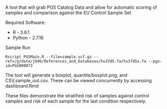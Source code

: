 A tool that will grab PGS Catalog Data and allow for automatic scoring of samples and comparison against the EU Control Sample Set

Required Software:
* R - 3.6.1
* Python - 2.7.16

Sample Run
```
Rscript PGSMain.R --file=sample.vcf.gz --ref=/g/data/jb96/References_and_Databases/hs37d5.fa/hs37d5x.fa --pgs-id=PGS000073
```

The tool will generate a boxplot, quantile/boxplot.png, and CSV,sample_out.csv. These can be viewed concurrently by accessing dashboard.Rmd

These files demonstrate the stratified risk of samples against control samples and risk of each sample for the last condition respectively.
